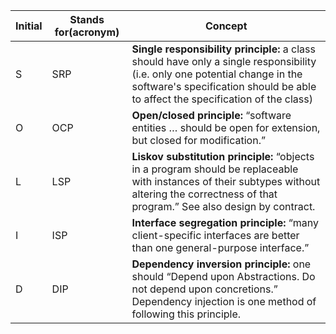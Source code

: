 
|Initial|Stands for(acronym)|Concept|
|-------|-------------------|-------|
|S	    | SRP               |**Single responsibility principle:** a class should have only a single responsibility (i.e. only one potential change in the software's specification should be able to affect the specification of the class)|
|O	    | OCP               |**Open/closed principle:** “software entities … should be open for extension, but closed for modification.”|
|L	    | LSP               |**Liskov substitution principle:** “objects in a program should be replaceable with instances of their subtypes without altering the correctness of that program.” See also design by contract.|
|I	    | ISP               |**Interface segregation principle:** “many client-specific interfaces are better than one general-purpose interface.”|
|D	    | DIP               |**Dependency inversion principle:** one should “Depend upon Abstractions. Do not depend upon concretions.” Dependency injection is one method of following this principle.|